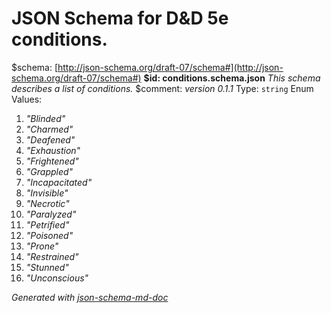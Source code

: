 # JSON Schema for D&D 5e conditions.
&#36;schema: [http://json-schema.org/draft-07/schema#](http://json-schema.org/draft-07/schema#)
<b id="conditions.schema.json">&#36;id: conditions.schema.json</b>
_This schema describes a list of conditions._
&#36;comment: _version 0.1.1_
Type: `string`
Enum Values: 
 1. _"Blinded"_
 2. _"Charmed"_
 3. _"Deafened"_
 4. _"Exhaustion"_
 5. _"Frightened"_
 6. _"Grappled"_
 7. _"Incapacitated"_
 8. _"Invisible"_
 9. _"Necrotic"_
 10. _"Paralyzed"_
 11. _"Petrified"_
 12. _"Poisoned"_
 13. _"Prone"_
 14. _"Restrained"_
 15. _"Stunned"_
 16. _"Unconscious"_

_Generated with [json-schema-md-doc](https://brianwendt.github.io/json-schema-md-doc/)_